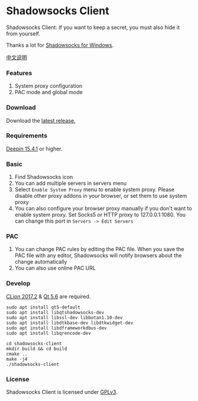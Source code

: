 # Shadowsocks Client

Shadowsocks Client: If you want to keep a secret, you must also hide it from yourself.

Thanks a lot for [Shadowsocks for Windows](https://github.com/shadowsocks/shadowsocks-windows).

[中文说明](https://github.com/PikachuHy/deepin-shadowsocks-client/wiki/%E6%B7%B1%E5%BA%A6%E5%BD%B1%E6%A2%AD%E5%AE%A2%E6%88%B7%E7%AB%AF%E4%BD%BF%E7%94%A8%E8%AF%B4%E6%98%8E)

### Features

1. System proxy configuration
2. PAC mode and global mode
### Download

Download the [latest release.](https://github.com/PikachuHy/deepin-shadowsocks-client/releases)

### Requirements

[Deepin 15.4.1](https://www.deepin.org/download/) or higher.

### Basic

1. Find Shadowsocks icon
2. You can add multiple servers in servers menu
3. Select `Enable System Proxy` menu to enable system proxy. Please disable other
  proxy addons in your browser, or set them to use system proxy
4. You can also configure your browser proxy manually if you don't want to enable
  system proxy. Set Socks5 or HTTP proxy to 127.0.0.1:1080. You can change this
  port in `Servers -> Edit Servers`

### PAC

1. You can change PAC rules by editing the PAC file. When you save the PAC file
  with any editor, Shadowsocks will notify browsers about the change automatically
2. You can also use online PAC URL

### Develop

[CLion 2017.2](https://www.jetbrains.com/clion/) & [Qt 5.6](https://www.qt.io/) are required.

```shell
sudo apt install qt5-default
sudo apt install libqtshadowsocks-dev
sudo apt install libssl-dev libbotan1.10-dev
sudo apt install libdtkbase-dev libdtkwidget-dev
sudo apt install libdframeworkdbus-dev
sudo apt install libqrencode-dev

cd shadowsocks-client
mkdir build && cd build
cmake ..
make -j4
./shadowsocks-client
```



### License

Shadowsocks Client is licensed under [GPLv3](LICENSE).
